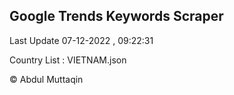 

## Google Trends Keywords Scraper 
 
Last Update 07-12-2022 , 09:22:31

Country List :
VIETNAM.json



© Abdul Muttaqin 
